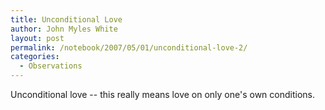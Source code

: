 ```yaml
---
title: Unconditional Love
author: John Myles White
layout: post
permalink: /notebook/2007/05/01/unconditional-love-2/
categories:
  - Observations
---
```


Unconditional love -- this really means love on only one's own conditions.

